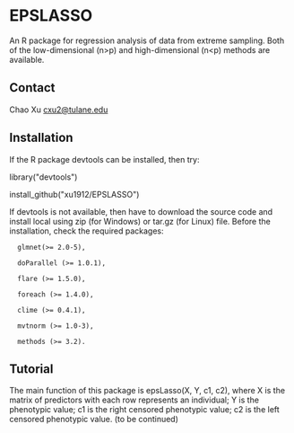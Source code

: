# EPSLASSO

An R package for regression analysis of data from extreme sampling. Both of the low-dimensional (n>p) and high-dimensional (n<p) methods are available.


## Contact
Chao Xu    cxu2@tulane.edu

## Installation
If the R package devtools can be installed, then try:

library("devtools")

install_github("xu1912/EPSLASSO")

If devtools is not available, then have to download the source code and install local using zip (for Windows) or tar.gz (for Linux) file.
Before the installation, check the required packages:

      glmnet(>= 2.0-5),
      
      doParallel (>= 1.0.1),
      
      flare (>= 1.5.0),
      
      foreach (>= 1.4.0),
      
      clime (>= 0.4.1),
      
      mvtnorm (>= 1.0-3),
      
      methods (>= 3.2).

## Tutorial
The main function of this package is epsLasso(X, Y, c1, c2), where X is the matrix of predictors with each row represents an individual; Y is the phenotypic value; c1 is the right censored phenotypic value; c2 is the left censored phenotypic value. (to be continued)
